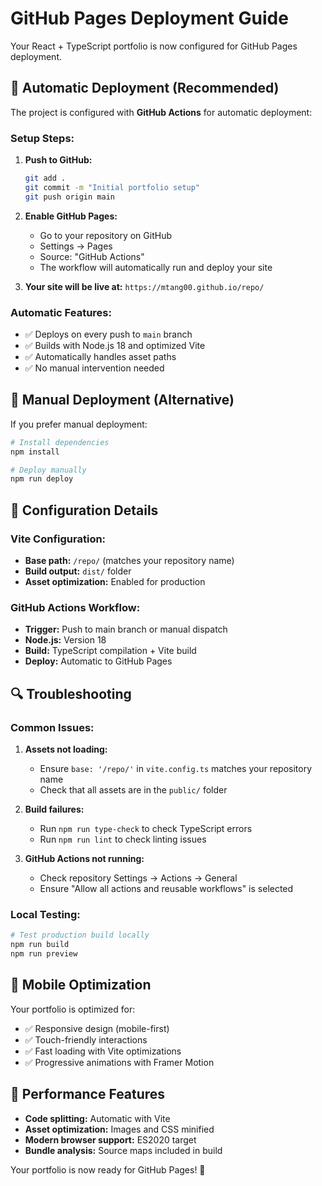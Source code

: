 # GitHub Pages Deployment Guide

Your React + TypeScript portfolio is now configured for GitHub Pages deployment.

## 🚀 Automatic Deployment (Recommended)

The project is configured with **GitHub Actions** for automatic deployment:

### Setup Steps:

1. **Push to GitHub:**
   ```bash
   git add .
   git commit -m "Initial portfolio setup"
   git push origin main
   ```

2. **Enable GitHub Pages:**
   - Go to your repository on GitHub
   - Settings → Pages
   - Source: "GitHub Actions"
   - The workflow will automatically run and deploy your site

3. **Your site will be live at:**
   `https://mtang00.github.io/repo/`

### Automatic Features:
- ✅ Deploys on every push to `main` branch
- ✅ Builds with Node.js 18 and optimized Vite
- ✅ Automatically handles asset paths
- ✅ No manual intervention needed

## 🔧 Manual Deployment (Alternative)

If you prefer manual deployment:

```bash
# Install dependencies
npm install

# Deploy manually
npm run deploy
```

## 📝 Configuration Details

### Vite Configuration:
- **Base path:** `/repo/` (matches your repository name)
- **Build output:** `dist/` folder
- **Asset optimization:** Enabled for production

### GitHub Actions Workflow:
- **Trigger:** Push to main branch or manual dispatch
- **Node.js:** Version 18
- **Build:** TypeScript compilation + Vite build
- **Deploy:** Automatic to GitHub Pages

## 🔍 Troubleshooting

### Common Issues:

1. **Assets not loading:**
   - Ensure `base: '/repo/'` in `vite.config.ts` matches your repository name
   - Check that all assets are in the `public/` folder

2. **Build failures:**
   - Run `npm run type-check` to check TypeScript errors
   - Run `npm run lint` to check linting issues

3. **GitHub Actions not running:**
   - Check repository Settings → Actions → General
   - Ensure "Allow all actions and reusable workflows" is selected

### Local Testing:
```bash
# Test production build locally
npm run build
npm run preview
```

## 📱 Mobile Optimization

Your portfolio is optimized for:
- ✅ Responsive design (mobile-first)
- ✅ Touch-friendly interactions
- ✅ Fast loading with Vite optimizations
- ✅ Progressive animations with Framer Motion

## 🎯 Performance Features

- **Code splitting:** Automatic with Vite
- **Asset optimization:** Images and CSS minified
- **Modern browser support:** ES2020 target
- **Bundle analysis:** Source maps included in build

Your portfolio is now ready for GitHub Pages! 🎉